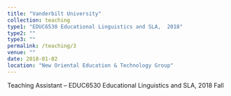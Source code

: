 ```yaml
---
title: "Vanderbilt University"
collection: teaching
type1: "EDUC6530 Educational Linguistics and SLA,  2018"
type2: ""
type3: ""
permalink: /teaching/3
venue: ""
date: 2018-01-02
location: "New Oriental Education & Technology Group"
---
```



Teaching Assistant – EDUC6530 Educational Linguistics and SLA, 2018 Fall
